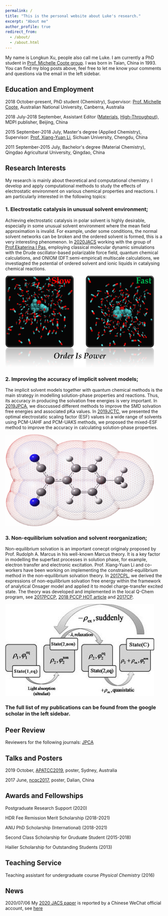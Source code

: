 ```yaml
---
permalink: /
title: "This is the personal website about Luke's research."
excerpt: "About me"
author_profile: true
redirect_from: 
  - /about/
  - /about.html
---
```

My name is Longkun Xu, people also call me Luke. I am currently a PhD student in [Prof. Michelle Coote group](http://rsc.anu.edu.au/~mcoote/index.html). I was born in Taian, China in 1993. You can find my blog posts above, feel free to let me know your comments and questions via the email in the left sidebar.

## Education and Employment

2018 October-present, PhD student (Chemistry), Supervisor: [Prof. Michelle Coote](http://rsc.anu.edu.au/~mcoote/index.html), Australian National University, Canberra, Australia

2018 July-2018 September, Assistant Editor ([Materials](https://www.mdpi.com/journal/materials), [High-Throughput](https://www.mdpi.com/journal/high-throughput)), MDPI publisher, Beijing, China

2015 September-2018 July, Master's degree (Applied Chemistry), Supervisor: [Prof. Xiang-Yuan Li](http://ccg.scu.edu.cn/a/default.html), Sichuan University, Chengdu, China

2011 September-2015 July, Bachelor's degree (Material Chemistry), Qingdao Agricultural University, Qingdao, China

## Research Interests

My research is mainly about theoretical and computational chemistry. I develop and apply computational methods to study the effects of electrostatic environment on various chemical properties and reactions. I am particularly interested in the following topics:

### 1. Electrostatic catalysis in unusual solvent environment; 

Achieving electrostatic catalysis in polar solvent is highly desirable, especially in some unusual solvent environment where the mean field approximation is invalid. For example, under some conditions, the normal solvent networks can be broken and the ordered solvent is formed, this is a very interesting phenomenon. In [2020JACS](https://pubs.acs.org/doi/abs/10.1021/jacs.0c05643) working with the group of [Prof.Ekaterina I Pas](https://mccg.erc.monash.edu/), employing classical molecular dynamic simulations with the Drude oscillator-based polarizable force field, quantum chemical calculations, and ONIOM (DFT:semi-empirical) multiscale calculations, we investiagted the potential of ordered solvent and ionic liquids in catalysing chemical reactions.

![Ordered solvent and ionic liquids](/images/TOC-300dpi.png)

### 2. Improving the accuracy of implicit solvent models; 

The implicit solvent models together with quantum chemical methods is the main strategy in modelling solution-phase properties and reactions. Thus, its accuracy in producing the solvation free energies is very important. In [2019JPCA](https://pubs.acs.org/doi/abs/10.1021/acs.jpca.9b04920), we disccussed different methods to improve the SMD solvation free energies and associated pKa values. In [2019JCTC](https://pubs.acs.org/doi/abs/10.1021/acs.jctc.9b00888), we presented the optimal electrostatic scaling factor (ESF) values in a wide range of solvents using PCM-UAHF and PCM-UAKS methods, we proposed the mixed-ESF method to improve the accuracy in calculating solution-phase properties.

![Improving the accuracy of implicit solvent models](/images/2019JCTC.png)

### 3. Non-equilibrium solvation and solvent reorganization; 

Non-equilibrium solvation is an important conecpt originaly proposed by Prof. Rudolph A. Marcus in his well-known Marcus theory. It is a key factor in modelling the superfast processes in solution phase, for example, electron transfer and electronic excitation. Prof. Xiang-Yuan Li and co-workers have been working on implementing the constrained-equilibrium method in the non-equilibrium solvation theory. In [2017CPL](https://www.sciencedirect.com/science/article/pii/S000926141730427X), we derived the expressions of non-equilibrium solvation free energy within the framework of analytical Onsager model and applied it to model charge-transfer excited state. The theory was developed and implemented in the local Q-Chem program, see [2017PCCP](https://pubs.rsc.org/lv/content/articlehtml/2017/cp/c7cp05673g), [2018 PCCP HOT article](https://pubs.rsc.org/lv/content/articlelanding/2018/cp/c8cp00930a/unauth#!divAbstract) and [2017CP](https://www.sciencedirect.com/science/article/pii/S0301010417301398).

![Non-equilibrium solvation and solvent reorganization](/images/2017CPL.png)

### The full list of my publications can be found from the google scholar in the left sidebar.

## Peer Review

Reviewers for the following journals: [JPCA](https://pubs.acs.org/journal/jpcafh)

## Talks and Posters

2019 October, [APATCC2019](https://www.apatcc2019.com/), poster, Sydney, Australia

2017 June, [ncqc2017](http://www1.chemsoc.org.cn/meeting/home/info.asp?id=202), poster, Dalian, China

## Awards and Fellowships

Postgraduate Research Support (2020)

HDR Fee Remission Merit Scholarship (2018-2021)

ANU PhD Scholarship (International) (2018-2021)

Second Class Scholarship for Gruduate Student (2015-2018)

Hailier Scholarship for Outstanding Students (2013)

## Teaching Service

Teaching assistant for undergraduate course *Physical Chemistry* (2016)

## News 

2020/07/06 My [2020 JACS paper](https://pubs.acs.org/doi/abs/10.1021/jacs.0c05643) is reported by a Chinese WeChat official account, see [here](https://mp.weixin.qq.com/s/nCGuLyn8P93AbFXVVCifkA)


